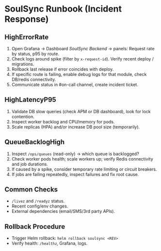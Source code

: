 # SoulSync Runbook (Incident Response)

## HighErrorRate
1. Open Grafana → Dashboard *SoulSync Backend* → panels: Request rate by status, p95 by route.
2. Check logs around spike (filter by `x-request-id`). Verify recent deploy / migrations.
3. Rollback last release if error coincides with deploy.
4. If specific route is failing, enable debug logs for that module, check DB/redis connectivity.
5. Communicate status in #on-call channel, create incident ticket.

## HighLatencyP95
1. Validate DB slow queries (check APM or DB dashboard), look for lock contention.
2. Inspect worker backlog and CPU/memory for pods.
3. Scale replicas (HPA) and/or increase DB pool size (temporarily).

## QueueBacklogHigh
1. Inspect `/ops/queues` (read-only) → which queue is backlogged?
2. Check worker pods health; scale workers up; verify Redis connectivity and job durations.
3. If caused by a spike, consider temporary rate limiting or circuit breakers.
4. If jobs are failing repeatedly, inspect failures and fix root cause.

## Common Checks
- `/livez` and `/readyz` status.
- Recent config/env changes.
- External dependencies (email/SMS/3rd party APIs).

## Rollback Procedure
- Trigger Helm rollback: `helm rollback soulsync <REV>`
- Verify health: `/healthz`, Grafana, logs.
